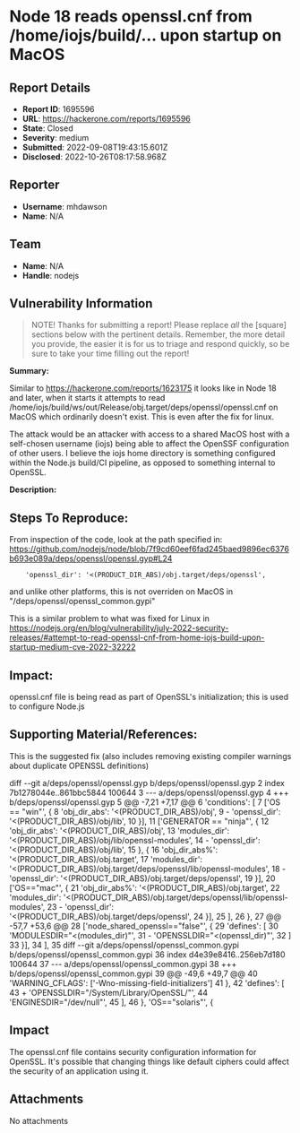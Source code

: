 # Node 18 reads openssl.cnf from /home/iojs/build/... upon startup on MacOS

## Report Details
- **Report ID**: 1695596
- **URL**: https://hackerone.com/reports/1695596
- **State**: Closed
- **Severity**: medium
- **Submitted**: 2022-09-08T19:43:15.601Z
- **Disclosed**: 2022-10-26T08:17:58.968Z

## Reporter
- **Username**: mhdawson
- **Name**: N/A

## Team
- **Name**: N/A
- **Handle**: nodejs

## Vulnerability Information
> NOTE! Thanks for submitting a report! Please replace *all* the [square] sections below with the pertinent details. Remember, the more detail you provide, the easier it is for us to triage and respond quickly, so be sure to take your time filling out the report!

**Summary:**

Similar to https://hackerone.com/reports/1623175 it looks like in Node 18 and later, when it starts 
 it attempts to read /home/iojs/build/ws/out/Release/obj.target/deps/openssl/openssl.cnf on MacOS which ordinarily doesn't exist. This is even after the fix for linux.

The attack would be an attacker with access to a shared MacOS host with a self-chosen username (iojs) being able to affect the OpenSSF configuration of other users. I believe the iojs home directory is something configured within the Node.js build/CI pipeline, as opposed to something internal to OpenSSL.

**Description:**

## Steps To Reproduce:

From inspection of the code, look at the path specified in: https://github.com/nodejs/node/blob/7f9cd60eef6fad245baed9896ec6376b693e089a/deps/openssl/openssl.gyp#L24

        'openssl_dir': '<(PRODUCT_DIR_ABS)/obj.target/deps/openssl',

and unlike other platforms, this is not overriden on MacOS in "/deps/openssl/openssl_common.gypi"

This is a similar problem to what was fixed for Linux in https://nodejs.org/en/blog/vulnerability/july-2022-security-releases/#attempt-to-read-openssl-cnf-from-home-iojs-build-upon-startup-medium-cve-2022-32222

## Impact:

 openssl.cnf file is being read as part of OpenSSL's initialization; this is used to configure Node.js

## Supporting Material/References:

This is the suggested fix (also includes removing existing compiler warnings about duplicate OPENSSL definitions)

diff --git a/deps/openssl/openssl.gyp b/deps/openssl/openssl.gyp
  2 index 7b1278044e..861bbc5844 100644
  3 --- a/deps/openssl/openssl.gyp
  4 +++ b/deps/openssl/openssl.gyp
  5 @@ -7,21 +7,17 @@
  6      'conditions': [
  7        ['OS == "win"', {
  8          'obj_dir_abs': '<(PRODUCT_DIR_ABS)/obj',
  9 -        'openssl_dir': '<(PRODUCT_DIR_ABS)/obj/lib',
 10        }],
 11        ['GENERATOR == "ninja"', {
 12          'obj_dir_abs': '<(PRODUCT_DIR_ABS)/obj',
 13          'modules_dir': '<(PRODUCT_DIR_ABS)/obj/lib/openssl-modules',
 14 -        'openssl_dir': '<(PRODUCT_DIR_ABS)/obj/lib',
 15        }, {
 16          'obj_dir_abs%': '<(PRODUCT_DIR_ABS)/obj.target',
 17          'modules_dir': '<(PRODUCT_DIR_ABS)/obj.target/deps/openssl/lib/openssl-modules',
 18 -        'openssl_dir': '<(PRODUCT_DIR_ABS)/obj.target/deps/openssl',
 19        }],
 20        ['OS=="mac"', {
 21          'obj_dir_abs%': '<(PRODUCT_DIR_ABS)/obj.target',
 22          'modules_dir': '<(PRODUCT_DIR_ABS)/obj.target/deps/openssl/lib/openssl-modules',
 23 -        'openssl_dir': '<(PRODUCT_DIR_ABS)/obj.target/deps/openssl',
 24        }],
 25      ],
 26    },
 27 @@ -57,7 +53,6 @@
 28          ['node_shared_openssl=="false"', {
 29            'defines': [
 30              'MODULESDIR="<(modules_dir)"',
 31 -            'OPENSSLDIR="<(openssl_dir)"',
 32            ]
 33          }],
 34        ],
 35 diff --git a/deps/openssl/openssl_common.gypi b/deps/openssl/openssl_common.gypi
 36 index d4e39e8416..256eb7d180 100644
 37 --- a/deps/openssl/openssl_common.gypi
 38 +++ b/deps/openssl/openssl_common.gypi
 39 @@ -49,6 +49,7 @@
 40          'WARNING_CFLAGS': ['-Wno-missing-field-initializers']
 41        },
 42        'defines': [
 43 +        'OPENSSLDIR="/System/Library/OpenSSL/"',
 44          'ENGINESDIR="/dev/null"',
 45        ],
 46      }, 'OS=="solaris"', {

## Impact

The openssl.cnf file contains security configuration information for OpenSSL. It's possible that changing things like default ciphers could affect the security of an application using it.

## Attachments
No attachments

